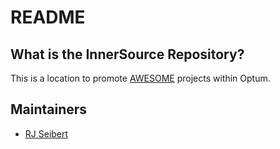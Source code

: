 # README

## What is the InnerSource Repository?

This is a location to promote [AWESOME](https://github.optum.com/cloud-scaffolding/InnerSource/blob/master/greatprojects.md)  projects within Optum.

## Maintainers
- [RJ Seibert][rj_email]

[rj_email]: mailto:richard_seibert@optum.com
